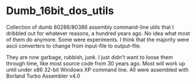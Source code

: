 # Dumb_16bit_dos_utils

Collection of dumb 80286/80386 assembly command-line utils that I dribbled out for whatever reasons, a hundred years ago.
No idea what most of them do anymore. Some were experiments. 
I think that the majority were ascii converters to change from input-file to output-file.

They are now garbage, rubbish, junk. I just didn't want to loose them through time, like most source code from 30 years ago.
Most will work up until under x86 32-bit Windows XP command line.
All were assembled with Borland Turbo Assembler v4.0
